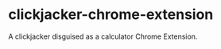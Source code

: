 clickjacker-chrome-extension
===========

A clickjacker disguised as a calculator Chrome Extension.

